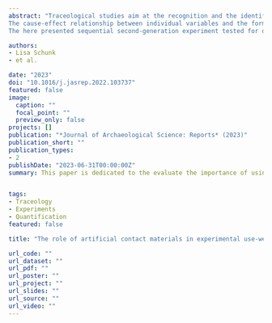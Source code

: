 ```yaml
---
abstract: "Traceological studies aim at the recognition and the identification of use-wear traces on artefacts to gain a functional interpretation of past human technologies. However, the development of use-wear traces is known to be dependent on different mechanics involved, such as those related to the contact materials, but also to the tool raw material and morphology, the use intensity and the performed task. Therefore, an understanding of the fundamental mechanics affecting wear formation is necessary to build reliable interpretations based on causation.
The cause-effect relationship between individual variables and the formation of use-wear can only be investigated by conducting controlled, second-generation experiments. To test individual variables, others have to be standardised. This applies, for instance, to the contact material.
The here presented sequential second-generation experiment tested for differences between soft and hard contact materials. Simultaneously, this experiment aimed to validate the comparability of artificial and natural contact material as a standardised substitute, but also as an ethically more acceptable choice. Combined with qualitative and quantitative use-wear analyses, the data generated throughout the experiment did not only provide insights into the development of use-wear, but also into abrasion processes within the experimental setup. Concerning these aspects, no significant difference between the natural and artificial contact materials could be observed. Consequently, while not used as direct proxies to interpret wear on archaeological artefacts, the use of standardised contact materials can be an advantageous choice in controlled experimental setups. Moreover, the experiment highlights the relevance of use intensity and duration in the context of wear formation."

authors:
- Lisa Schunk
- et al.

date: "2023"
doi: "10.1016/j.jasrep.2022.103737"
featured: false
image:
  caption: ""
  focal_point: ""
  preview_only: false
projects: []
publication: "*Journal of Archaeological Science: Reports* (2023)"
publication_short: ""
publication_types:
- 2
publishDate: "2023-06-31T00:00:00Z"
summary: This paper is dedicated to the evaluate the importance of using standard contact material in laboratory experimental replications, in particular in use-wear studies. 


tags:
- Traceology
- Experiments
- Quantification
featured: false

title: "The role of artificial contact materials in experimental use-wear studies: A controlled proxy to understand use-wear polish formation"

url_code: ""
url_dataset: ""
url_pdf: ""
url_poster: ""
url_project: ""
url_slides: ""
url_source: ""
url_video: ""
---
```

